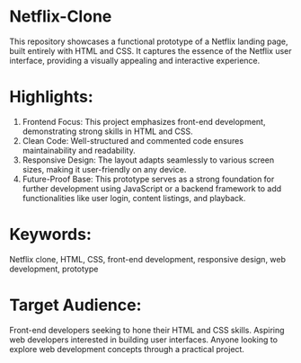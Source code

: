 # Netflix-Clone
This repository showcases a functional prototype of a Netflix landing page, built entirely with HTML and CSS. It captures the essence of the Netflix user interface, providing a visually appealing and interactive experience.

# Highlights:
1. Frontend Focus: This project emphasizes front-end development, demonstrating strong skills in HTML and CSS.
2. Clean Code: Well-structured and commented code ensures maintainability and readability.
3. Responsive Design: The layout adapts seamlessly to various screen sizes, making it user-friendly on any device.
4. Future-Proof Base: This prototype serves as a strong foundation for further development using JavaScript or a backend 	framework to add functionalities like user login, content listings, and playback.

# Keywords:
Netflix clone, HTML, CSS, front-end development, responsive design, web development, prototype

# Target Audience:
Front-end developers seeking to hone their HTML and CSS skills. Aspiring web developers interested in building user interfaces. Anyone looking to explore web development concepts through a practical project.
